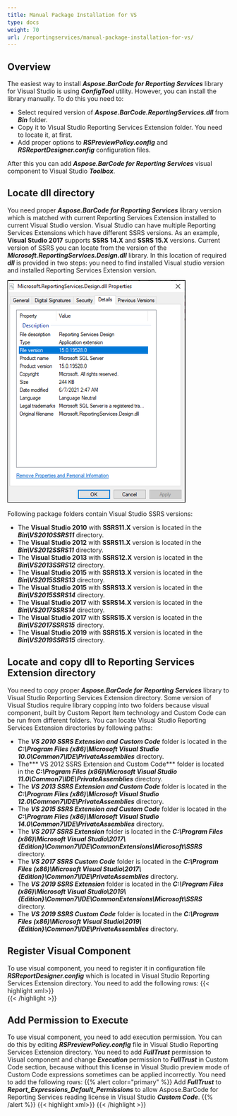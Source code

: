 ```yaml
---
title: Manual Package Installation for VS
type: docs
weight: 70
url: /reportingservices/manual-package-installation-for-vs/
---
```

## **Overview**
The easiest way to install ***Aspose.BarCode for Reporting Services*** library for Visual Studio is using ***ConfigTool*** utility. However, you can install the library manually. To do this you need to:
- Select required version of ***Aspose.BarCode.ReportingServices.dll*** from ***Bin*** folder.
- Copy it to Visual Studio Reporting Services Extension folder. You need to locate it, at first.
- Add proper options to ***RSPreviewPolicy.config*** and ***RSReportDesigner.config*** configuration files.

After this you can add ***Aspose.BarCode for Reporting Services*** visual component to Visual Studio ***Toolbox***.

## **Locate dll directory**
You need proper ***Aspose.BarCode for Reporting Services*** library version which is matched with current Reporting Services Extension installed to current Visual Studio version. Visual Studio can have multiple Reporting Services Extensions which have different SSRS versions. As an example, **Visual Studio 2017** supports **SSRS 14.X** and **SSRS 15.X** versions. Current version of SSRS you can locate from the version of the ***Microsoft.ReportingServices.Design.dll*** library. In this location of required ***dll*** is provided in two steps: you need to find installed Visual studio version and installed Reporting Services Extension version.

<img style="border:1px solid black;" src="vs_ssrs_version.png" alt="Microsoft.ReportingServices.Design.dll version" />

Following package folders contain Visual Studio SSRS versions:
- The **Visual Studio 2010** with **SSRS11.X** version is located in the ***Bin\VS2010SSRS11*** directory.
- The **Visual Studio 2012** with **SSRS11.X** version is located in the ***Bin\VS2012SSRS11*** directory.
- The **Visual Studio 2013** with **SSRS12.X** version is located in the ***Bin\VS2013SSRS12*** directory.
- The **Visual Studio 2015** with **SSRS13.X** version is located in the ***Bin\VS2015SSRS13*** directory.
- The **Visual Studio 2015** with **SSRS13.X** version is located in the ***Bin\VS2015SSRS14*** directory.
- The **Visual Studio 2017** with **SSRS14.X** version is located in the ***Bin\VS2017SSRS14*** directory.
- The **Visual Studio 2017** with **SSRS15.X** version is located in the ***Bin\VS2017SSRS15*** directory.
- The **Visual Studio 2019** with **SSRS15.X** version is located in the ***Bin\VS2019SSRS15*** directory.

## **Locate and copy dll to Reporting Services Extension directory**
You need to copy proper ***Aspose.BarCode for Reporting Services*** library to Visual Studio Reporting Services Extension directory. Some version of Visual Studios require library copping into two folders because visual component, built by Custom Report Item technology and Custom Code can be run from different folders. You can locate Visual Studio Reporting Services Extension directories by following paths:
- The ***VS 2010 SSRS Extension and Custom Code*** folder is located in the ***C:\Program Files (x86)\Microsoft Visual Studio 10.0\Common7\IDE\PrivateAssemblies*** directory.
- The*** VS 2012 SSRS Extension and Custom Code*** folder is located in the ***C:\Program Files (x86)\Microsoft Visual Studio 11.0\Common7\IDE\PrivateAssemblies*** directory.
- The ***VS 2013 SSRS Extension and Custom Code*** folder is located in the ***C:\Program Files (x86)\Microsoft Visual Studio 12.0\Common7\IDE\PrivateAssemblies*** directory.
- The ***VS 2015 SSRS Extension and Custom Code*** folder is located in the ***C:\Program Files (x86)\Microsoft Visual Studio 14.0\Common7\IDE\PrivateAssemblies*** directory.
- The ***VS 2017 SSRS Extension*** folder is located in the ***C:\Program Files (x86)\Microsoft Visual Studio\2017\\{Edition}\Common7\IDE\CommonExtensions\Microsoft\SSRS*** directory.
- The ***VS 2017 SSRS Custom Code*** folder is located in the ***C:\Program Files (x86)\Microsoft Visual Studio\2017\\{Edition}\Common7\IDE\PrivateAssemblies*** directory.
- The ***VS 2019 SSRS Extension*** folder is located in the ***C:\Program Files (x86)\Microsoft Visual Studio\2019\\{Edition}\Common7\IDE\CommonExtensions\Microsoft\SSRS*** directory.
- The ***VS 2019 SSRS Custom Code*** folder is located in the ***C:\Program Files (x86)\Microsoft Visual Studio\2019\\{Edition}\Common7\IDE\PrivateAssemblies*** directory.

## **Register Visual Component**
To use visual component, you need to register it in configuration file ***RSReportDesigner.config*** which is located in Visual Studio Reporting Services Extension directory. You need to add the following rows:
{{< highlight xml>}}
<Configuration>
	<Extensions>
		<!-- Start config of Aspose.BarCode for Reporting Services-->
		<ReportItemDesigner>
			<ReportItem Name="BarcodeGenerator" Type="Aspose.BarCode.ReportingServices.BarCodeReportItemDesigner, Aspose.BarCode.ReportingServices"/>
		</ReportItemDesigner>
		<ReportItems>
			<ReportItem Name="BarcodeGenerator" Type="Aspose.BarCode.ReportingServices.BarCodeReportItem, Aspose.BarCode.ReportingServices"/>
		</ReportItems>
		<!-- End of config -->		
	</Extensions>
</Configuration>
{{< /highlight >}}

## **Add Permission to Execute**
To use visual component, you need to add execution permission. You can do this by editing ***RSPreviewPolicy.config*** file in Visual Studio Reporting Services Extension directory. You need to add ***FullTrust*** permission to Visual component and change ***Execution*** permission to ***FullTrust*** in Custom Code section, because without this license in Visual Studio preview mode of Custom Code expressions sometimes can be applied incorrectly. You need to add the following rows:
{{% alert color="primary" %}} 
Add ***FullTrust*** to ***Report_Expressions_Default_Permissions*** to allow Aspose.BarCode for Reporting Services reading license in Visual Studio ***Custom Code***.
{{% /alert %}} 
{{< highlight xml>}}
<configuration>
	<mscorlib>
		<security>
			<policy>
				<PolicyLevel version="1">
					<CodeGroup class="FirstMatchCodeGroup" version="1" PermissionSetName="Nothing">
						<!-- Set Custom Code permission from Execution to FullTrust. License Fix-->
						<CodeGroup class="UnionCodeGroup" version="1" PermissionSetName="FullTrust" Name="Report_Expressions_Default_Permissions" Description="This code group grants default permissions for code in report expressions and Code element. ">
							<IMembershipCondition class="StrongNameMembershipCondition" version="1" PublicKeyBlob="0024000004800000940000000602000000240000525341310004000001000100512C8E872E28569E733BCB123794DAB55111A0570B3B3D4DE3794153DEA5EFB7C3FEA9F2D8236CFF320C4FD0EAD5F677880BF6C181F296C751C5F6E65B04D3834C02F792FEE0FE452915D44AFE74A0C27E0D8E4B8D04EC52A8E281E01FF47E7D694E6C7275A09AFCBFD8CC82705A06B20FD6EF61EBBA6873E29C8C0F2CAEDDA2"/>
						</CodeGroup>
						<CodeGroup class="FirstMatchCodeGroup" version="1" PermissionSetName="Execution" Description="This code group grants MyComputer code Execution permission. ">
							<!-- Start config of Aspose.BarCode for Reporting Services-->
							<CodeGroup class="UnionCodeGroup" version="1" PermissionSetName="FullTrust" Name="BarcodeGenerator" Description="Aspose.BarCode for Reporting Services">
								<IMembershipCondition class="StrongNameMembershipCondition" version="1" PublicKeyBlob="0x00240000048000009400000006020000002400005253413100040000010001005542E99CECD28842DAD186257B2C7B6AE9B5947E51E0B17B4AC6D8CECD3E01C4D20658C5E4EA1B9A6C8F854B2D796C4FDE740DAC65E834167758CFF283EED1BE5C9A812022B015A902E0B97D4E95569EB8C0971834744E633D9CB4C4A6D8EDA03C12F486E13A1A0CB1AA101AD94943236384CBBF5C679944B994DE9546E493BF"/>
							</CodeGroup>
							<!-- End of config -->
						</CodeGroup>
					</CodeGroup>
				</PolicyLevel>
			</policy>
		</security>
	</mscorlib>
</configuration>
{{< /highlight >}}